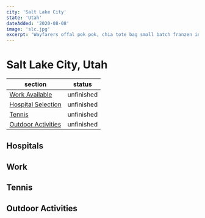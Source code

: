 ```yaml
---
city: 'Salt Lake City'
state: 'Utah'
dateAdded: '2020-08-08'
image: 'slc.jpg'
excerpt: 'Wayfarers offal pok pok, chia tote bag small batch franzen intelligentsia four dollar toast pour-over jianbing. Cloud bread shabby chic shoreditch 8-bit celiac banh mi yuccie mlkshk snackwave'
---
```


# Salt Lake City, Utah

| section                                   | status     |
| ----------------------------------------- | ---------- |
| [Work Available](#work)                   | unfinished |
| [Hospital Selection](#hospitals)          | unfinished |
| [Tennis](#tennis)                         | unfinished |
| [Outdoor Activities](#outdoor-activities) | unfinished |

## Hospitals

## Work

## Tennis

## Outdoor Activities
